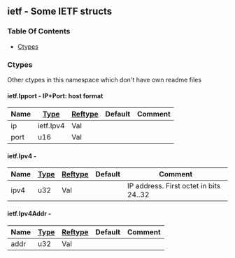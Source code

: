 ## ietf - Some IETF structs


### Table Of Contents
<a href="#table-of-contents"></a>
* [Ctypes](#ctypes)

### Ctypes
<a href="#ctypes"></a>
Other ctypes in this namespace which don't have own readme files

#### ietf.Ipport - IP+Port: host format
<a href="#ietf-ipport"></a>

|Name|[Type](/txt/ssimdb/dmmeta/ctype.md)|[Reftype](/txt/ssimdb/dmmeta/reftype.md)|Default|Comment|
|---|---|---|---|---|
|ip|ietf.Ipv4|Val|
|port|u16|Val|

#### ietf.Ipv4 - 
<a href="#ietf-ipv4"></a>

|Name|[Type](/txt/ssimdb/dmmeta/ctype.md)|[Reftype](/txt/ssimdb/dmmeta/reftype.md)|Default|Comment|
|---|---|---|---|---|
|ipv4|u32|Val||IP address. First octet in bits 24..32|

#### ietf.Ipv4Addr - 
<a href="#ietf-ipv4addr"></a>

|Name|[Type](/txt/ssimdb/dmmeta/ctype.md)|[Reftype](/txt/ssimdb/dmmeta/reftype.md)|Default|Comment|
|---|---|---|---|---|
|addr|u32|Val|

